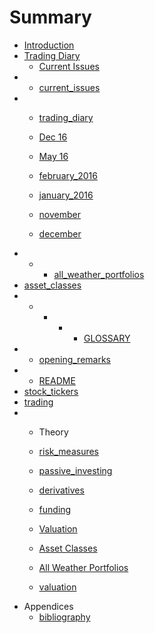 # Summary

* [Introduction](README.md)
* [Trading Diary](trading_diary.md)
  * [Current Issues](#)
* * [current\_issues](#)
* * [trading\_diary](trading_diary.md)
  * [Dec 16](december.md)
  * [May 16](diary/2016_may.md)
  * [february\_2016](february_2016.md)
  * [january\_2016](january_2016.md)
  * [november](#)

  * [december](#)
* * * [all\_weather\_portfolios](all_weather_portfolios.md)
* [asset\_classes](asset_classes.md)
* * * * * [GLOSSARY](GLOSSARY.md)
* * [opening\_remarks](opening_remarks.md)
* * [README](README.md)
* [stock\_tickers](stock_tickers.md)
* [trading](trading.md)
* * Theory
  * [risk\_measures](risk_measures.md)
  * [passive\_investing](passive_investing.md)
  * [derivatives](derivatives.md)

  * [funding](#)

  * [Valuation](valation.md)

  * [Asset Classes](asset_classes.md)

  * [All Weather Portfolios](all_weather_portfolios.md)
  * [valuation](#)
* Appendices
  * [bibliography](#)



